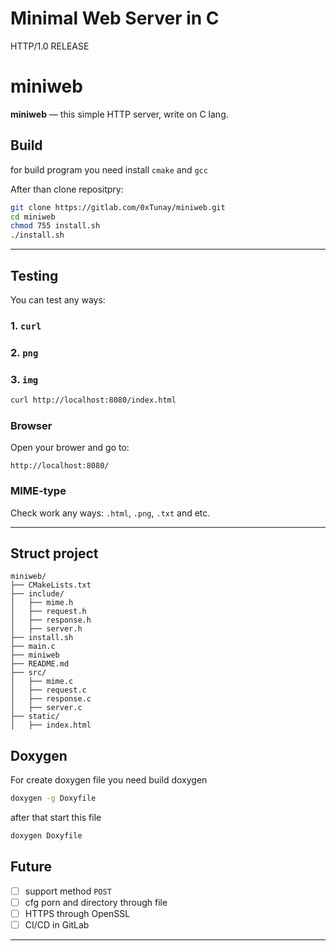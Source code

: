 # Minimal Web Server in C

HTTP/1.0 RELEASE



# miniweb

**miniweb** — this simple HTTP server, write on C lang.

## Build

for build program you need install ```cmake``` and ```gcc```


After than clone repositpry:

```bash
git clone https://gitlab.com/0xTunay/miniweb.git
cd miniweb
chmod 755 install.sh
./install.sh
```

---


## Testing

You can test any ways:

### 1. `curl`
### 2. `png`
### 3. `img`
```bash
curl http://localhost:8080/index.html
```

### Browser

Open your brower and go to:

```
http://localhost:8080/
```

### MIME-type

Check work any ways: `.html`, `.png`, `.txt` and etc.

---

## Struct project
```
miniweb/
├── CMakeLists.txt
├── include/
│   ├── mime.h
│   ├── request.h
│   ├── response.h
│   ├── server.h
├── install.sh
├── main.c
├── miniweb
├── README.md
├── src/
│   ├── mime.c
│   ├── request.c
│   ├── response.c
│   ├── server.c
├── static/
│   ├── index.html
```

## Doxygen

For create doxygen file you need build doxygen
```bash
doxygen -g Doxyfile
```
after that start this file

```bash 
doxygen Doxyfile
```

## Future

- [ ] support method  `POST`
- [ ] cfg porn and directory through file
- [ ] HTTPS through OpenSSL
- [ ] CI/CD in GitLab

---